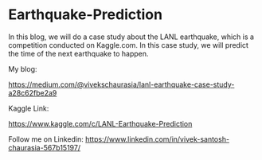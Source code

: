 # Earthquake-Prediction

In this blog, we will do a case study about the LANL earthquake, which is a competition conducted on Kaggle.com. In this case study, we will predict the time of the next earthquake to happen.

My blog:



https://medium.com/@vivekschaurasia/lanl-earthquake-case-study-a28c62fbe2a9



Kaggle Link:



https://www.kaggle.com/c/LANL-Earthquake-Prediction


Follow me on Linkedin: https://www.linkedin.com/in/vivek-santosh-chaurasia-567b15197/
